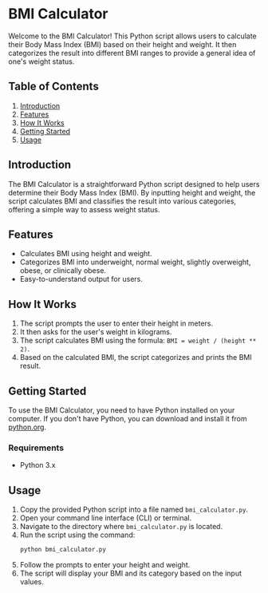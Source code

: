 # BMI Calculator

Welcome to the BMI Calculator! This Python script allows users to calculate their Body Mass Index (BMI) based on their height and weight. It then categorizes the result into different BMI ranges to provide a general idea of one's weight status.

## Table of Contents

1. [Introduction](#introduction)
2. [Features](#features)
3. [How It Works](#how-it-works)
4. [Getting Started](#getting-started)
5. [Usage](#usage)

## Introduction

The BMI Calculator is a straightforward Python script designed to help users determine their Body Mass Index (BMI). By inputting height and weight, the script calculates BMI and classifies the result into various categories, offering a simple way to assess weight status.

## Features

- Calculates BMI using height and weight.
- Categorizes BMI into underweight, normal weight, slightly overweight, obese, or clinically obese.
- Easy-to-understand output for users.

## How It Works

1. The script prompts the user to enter their height in meters.
2. It then asks for the user's weight in kilograms.
3. The script calculates BMI using the formula: `BMI = weight / (height ** 2)`.
4. Based on the calculated BMI, the script categorizes and prints the BMI result.

## Getting Started

To use the BMI Calculator, you need to have Python installed on your computer. If you don't have Python, you can download and install it from [python.org](https://www.python.org/downloads/).

### Requirements

- Python 3.x

## Usage

1. Copy the provided Python script into a file named `bmi_calculator.py`.
2. Open your command line interface (CLI) or terminal.
3. Navigate to the directory where `bmi_calculator.py` is located.
4. Run the script using the command:
   ```bash
   python bmi_calculator.py
   ```
5. Follow the prompts to enter your height and weight.
6. The script will display your BMI and its category based on the input values.